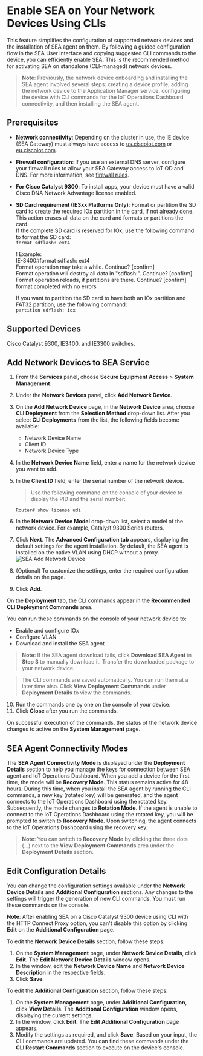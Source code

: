 # Enable SEA on Your Network Devices Using CLIs

This feature simplifies the configuration of supported network devices and the installation of SEA agent on them. By following a guided configuration flow in the SEA User Interface and copying suggested CLI commands to the device, you can efficiently enable SEA. This is the recommended method for activating SEA on standalone (CLI-managed) network devices.

>**Note**: Previously, the network device onboarding and installing the SEA agent involved several steps: creating a device profile, adding the network device to the Application Manager service, configuring the device with CLI commands for the IoT Operations Dashboard connectivity, and then installing the SEA agent.

## Prerequisites
- **Network connectivity**: Depending on the cluster in use, the IE device (SEA Gateway) must always have access to [us.ciscoiot.com](us.ciscoiot.com) or [eu.ciscoiot.com](eu.ciscoiot.com).
- **Firewall configuration**: If you use an external DNS server, configure your firewall rules to allow your SEA Gateway access to IoT OD and DNS. For more information, see [firewall rules](../application_manager/firewall_rules_device_network_reqs.md).
- **For Cisco Catalyst 9300**: To install apps, your device must have a valid Cisco DNA Network Advantage license enabled.
- **SD Card requirement (IE3xx Platforms Only)**: Format or partition the SD card to create the required IOx partition in the card, if not already done. This action erases all data on the card and formats or partitions the card.  
   If the complete SD card is reserved for IOx, use the following command to format the SD card:  
   ```format sdflash: ext4```  
   
   ! Example:  
   IE-3400#format sdflash: ext4  
   Format operation may take a while. Continue? [confirm]  
   Format operation will destroy all data in "sdflash:".  Continue? [confirm]  
   Format operation reloads, if partitions are there. Continue? [confirm]  
   format completed with no errors
   
   If you want to partition the SD card to have both an IOx partition and FAT32 partition, use the following command:  
   ```partition sdflash: iox```  

## Supported Devices
Cisco Catalyst 9300, IE3400, and IE3300 switches.

## Add Network Devices to SEA Service

1. From the **Services** panel, choose **Secure Equipment Access** > **System Management**. 
2. Under the **Network Devices** panel, click **Add Network Device**.
3. On the **Add Network Device** page, in the **Network Device** area, choose **CLI Deployment** from the **Selection Method** drop-down list.
   After you select **CLI Deployments** from the list, the following fields become available:
   - Network Device Name
   - Client ID
   - Network Device Type
4. In the **Network Device Name** field, enter a name for the network device you want to add.
5. In the **Client ID** field, enter the serial number of the network device.
   >Use the following command on the console of your device to display the PID and the serial number:
      
      ```
      Router# show license udi
      ```
6. In the **Network Device Model** drop-down list, select a model of the network device. For example, Catalyst 9300 Series routers.
7. Click **Next**.
   The **Advanced Configuration tab** appears, displaying the default settings for the agent installation. By default, the SEA agent is installed on the native VLAN using DHCP without a proxy.
   ![SEA Add Network Device](../graphics/sea/sea-add-network-switch-cli.png)
8. (Optional) To customize the settings, enter the required configuration details on the page.
9.  Click **Add**.
   
   On the **Deployment** tab, the CLI commands appear in the **Recommended CLI Deployment Commands** area. 
   
   You can run these commands on the console of your network device to:
   - Enable and configure IOx
   - Configure VLAN
   - Download and install the SEA agent

   >**Note**: If the SEA agent download fails, click **Download SEA Agent** in **Step 3** to manually download it. Transfer the downloaded package to your network device.

  >The CLI commands are saved automatically. You can run them at a later time also. Click **View Deployment Commands** under **Deployment Details** to view the commands.

10. Run the commands one by one on the console of your device.
11. Click **Close** after you run the commands.

 On successful execution of the commands, the status of the network device changes to active on the **System Management** page.

## SEA Agent Connectivity Modes
 
The **SEA Agent Connectivity Mode** is displayed under the **Deployment Details** section to help you manage the keys for connection between SEA agent and IoT Operations Dashboard. 
When you add a device for the first time, the mode will be **Recovery Mode**. This status remains active for 48 hours. During this time, when you install the SEA agent by running the CLI commands, a new key (rotated key) will be generated, and the agent connects to the IoT Operations Dashboard using the rotated key. Subsequently, the mode changes to **Rotation Mode**. If the agent is unable to connect to the IoT Operations Dashboard using the rotated key, you will be prompted to switch to **Recovery Mode**. 
Upon switching, the agent connects to the IoT Operations Dashboard using the recovery key.

>**Note**: You can switch to **Recovery Mode** by clicking the three dots (...) next to the **View Deployment Commands** area under the **Deployment Details** section.
 
## Edit Configuration Details

You can change the configuration settings available under the **Network Device Details** and **Additional Configuration** sections.
Any changes to the settings will trigger the generation of new CLI commands. You must run these commands on the console.

**Note**: After enabling SEA on a Cisco Catalyst 9300 device using CLI with the HTTP Connect Proxy option, you can't disable this option by clicking **Edit** on the **Additional Configuration** page.

To edit the **Network Device Details** section, follow these steps:
1. On the **System Management** page, under **Network Device Details**, click **Edit**.
   The **Edit Network Device Details** window opens.
2. In the window, edit the **Network Device Name** and **Network Device Description** in the respective fields.
3. Click **Save**.

To edit the **Additional Configuration** section, follow these steps:
1. On the **System Management** page, under **Additional Configuration**, click **View Details**.
   The **Additional Configuration** window opens, displaying the current settings.
2. In the window, click **Edit**. 
   The **Edit Additional Configuration** page appears. 
3. Modify the settings as required, and click **Save**.
   Based on your input, the CLI commands are updated. You can find these commands under the **CLI Restart Commands** section to execute on the device's console.





